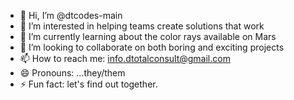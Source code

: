 - 👋 Hi, I’m @dtcodes-main
- 👀 I’m interested in helping teams create solutions that work
- 🌱 I’m currently learning about the color rays available on Mars
- 💞️ I’m looking to collaborate on both boring and exciting projects
- 📫 How to reach me: info.dtotalconsult@gmail.com 
- 😄 Pronouns: ...they/them
- ⚡ Fun fact: let's find out together.

<!---
dtcodes-main/dtcodes-main is a ✨ special ✨ repository because its `README.md` (this file) appears on your GitHub profile.
You can click the Preview link to take a look at your changes.
--->
